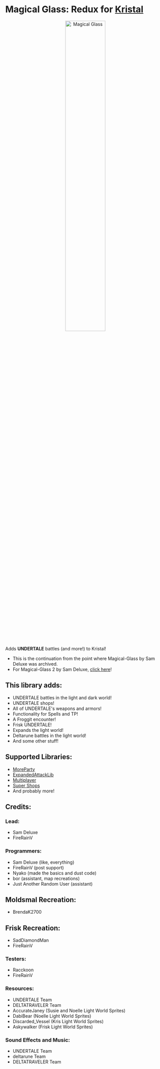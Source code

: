 # Magical Glass: Redux for [Kristal](https://github.com/KristalTeam/Kristal)

<p align="center" width="100%">
<img src="magicalglass.png" alt="Magical Glass" width="50%" />
</p>

Adds **UNDERTALE** battles (and more!) to Kristal!

* This is the continuation from the point where Magical-Glass by Sam Deluxe was archived.
* For Magical-Glass 2 by Sam Deluxe, [click here](https://github.com/Idunno1/magical-glass-2)!

## This library adds:
* UNDERTALE battles in the light and dark world!
* UNDERTALE shops!
* All of UNDERTALE's weapons and armors!
* Functionality for Spells and TP!
* A Froggit encounter!
* Frisk UNDERTALE!
* Expands the light world!
* Deltarune battles in the light world!
* And some other stuff!

## Supported Libraries:
* [MoreParty](https://gamebanana.com/mods/436685)
* [ExpandedAttackLib](https://github.com/FireRainV/ExpandedAttackLib)
* [Multiplayer](https://gamebanana.com/mods/522814)
* [Super Shops](https://gamebanana.com/mods/489404)
* And probably more!

## Credits:

### Lead:
* Sam Deluxe
* FireRainV

### Programmers:
* Sam Deluxe (like, everything)
* FireRainV (post support)
* Nyako (made the basics and dust code)
* bor (assistant, map recreations)
* Just Another Random User (assistant)
<!-- ## Contributors: -->
## Moldsmal Recreation:
* BrendaK2700

## Frisk Recreation:
* SadDiamondMan
* FireRainV

### Testers:
* Racckoon
* FireRainV

### Resources:
* UNDERTALE Team
* DELTATRAVELER Team
* AccurateJaney (Susie and Noelle Light World Sprites)
* DabiBear (Noelle Light World Sprites)
* Discarded_Vessel (Kris Light World Sprites)
* Askywalker (Frisk Light World Sprites)

### Sound Effects and Music:
* UNDERTALE Team
* deltarune Team
* DELTATRAVELER Team
